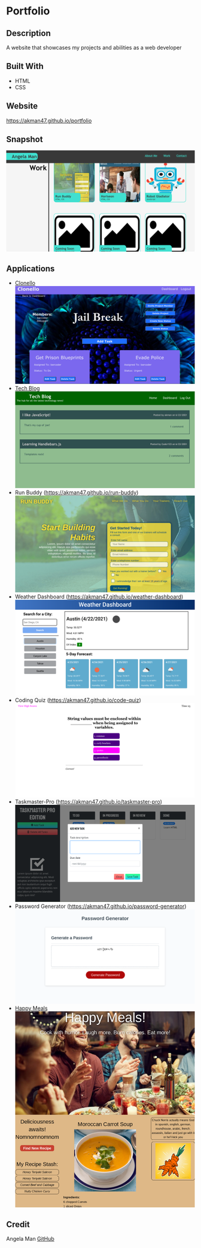 # Portfolio

## Description
A website that showcases my projects and abilities as a web developer

## Built With
* HTML
* CSS

## Website
https://akman47.github.io/portfolio

## Snapshot
![Snapshot of work portfolio](./assets/images/portfolio.png)

## Applications
* [Clonello](https://powerful-falls-76508.herokuapp.com/)
![Snapshot of Clonello application](./assets/images/Clonello.png)
* [Tech Blog](https://protected-oasis-13537.herokuapp.com/)
![Snapshot of Tech Blog](./assets/images/tech-blog.png)
* Run Buddy (https://akman47.github.io/run-buddy)
![Snapshot of Run Buddy application](./assets/images/run-buddy.png)
* Weather Dashboard (https://akman47.github.io/weather-dashboard)
![Snapshot of a city's weather forecast](./assets/images/weather-dashboard.png)
* Coding Quiz (https://akman47.github.io/code-quiz)
![Snapshot of a quiz about coding](./assets/images/code-quiz.png)
* Taskmaster-Pro (https://akman47.github.io/taskmaster-pro)
![Snapshot of a task tracking board](./assets/images/taskmaster-pro.png)
* Password Generator (https://akman47.github.io/password-generator)
![Snapshot of Password Generator application](./assets/images/password-generator.png)
* [Happy Meals](https://jmol721.github.io/get-you-a-happy-meal-toy-not-included)
![Snapshot of Happy Meal application](./assets/images/happy-meals.png)

## Credit
Angela Man
[GitHub](https://github.com/akman47)